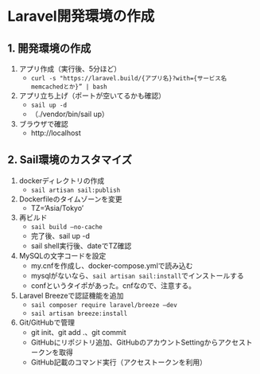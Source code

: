 # Laravel開発環境の作成
## 1. 開発環境の作成
1. アプリ作成（実行後、5分ほど）
    * `curl -s "https://laravel.build/{アプリ名}?with={サービス名memcachedとか}” | bash`
2. アプリ立ち上げ（ポートが空いてるかも確認）
    * `sail up -d`
    * （./vendor/bin/sail up）
3. ブラウザで確認
    * http://localhost
## 2. Sail環境のカスタマイズ
1. dockerディレクトリの作成
    * `sail artisan sail:publish`
2.  Dockerfileのタイムゾーンを変更
    * TZ=‘Asia/Tokyo’
3. 再ビルド
    * `sail build —no-cache`
    * 完了後、sail up -d
    * sail shell実行後、dateでTZ確認
4. MySQLの文字コードを設定
    * my.cnfを作成し、docker-compose.ymlで読み込む
    * mysqlがないなら、`sail artisan sail:install`でインストールする
    - confというタイポがあった。cnfなので、注意する。
5. Laravel Breezeで認証機能を追加
    * `sail composer require laravel/breeze —dev`
    * `sail artisan breeze:install`
6. Git/GitHubで管理
    * git init、git add .、git commit
    * GitHubにリポジトリ追加、GitHubのアカウントSettingからアクセストークンを取得
    * GitHub記載のコマンド実行（アクセストークンを利用）
